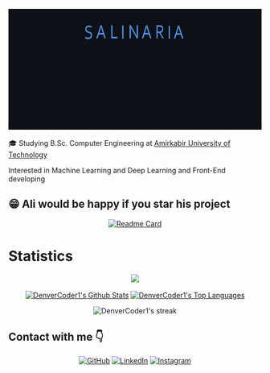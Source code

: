 <p align="center">
  <img src="https://github.com/salinaria/salinaria/blob/main/username.gif?raw=true" alt="Logo" width = 600px height = 240px />
</p>


🎓 Studying B.Sc. Computer Engineering at [Amirkabir University of Technology](https://aut.ac.ir)

Interested in Machine Learning and Deep Learning and Front-End developing


## 	:grin: Ali would be happy if you star his project
<div align = center>

[![Readme Card ](https://github-readme-stats.vercel.app/api/pin/?username=salinaria&repo=Ezafe-recognition&theme=github_dark)](https://github.com/salinaria/Ezafe-recognition)

</div>


# Statistics
  
<div align="center">
  
  [![](https://visitcount.itsvg.in/api?id=salinaria&label=Profile%20Views%20since%20December%2025,%202022&color=1&icon=2&pretty=true)](https://visitcount.itsvg.in)
  
  <a href="https://github.com/anuraghazra/github-readme-stats"><img alt="DenverCoder1's Github Stats" src="https://denvercoder1-github-readme-stats.vercel.app/api/?username=salinaria&show_icons=true&count_private=true&theme=github_dark&hide_border=false" height="192px"/></a>
  <a href="https://github.com/anuraghazra/github-readme-stats"><img alt="DenverCoder1's Top Languages" src="https://github-readme-stats.vercel.app/api/top-langs/?username=salinaria&langs_count=8&layout=compact&theme=github_dark&hide_border=false" height="192px"/></a>
</div>
<div align="center">
  <img title="🔥 Get streak stats for your profile at git.io/streak-stats" alt="DenverCoder1's streak" src="https://github-readme-streak-stats.herokuapp.com/?user=salinaria&theme=github-dark-blue&hide_border=false"/>
</div>
  
## **Contact with me 👇**
<p align="center">
<a href="https://github.com/salinaria"><img src="https://user-images.githubusercontent.com/58532023/171219272-a68dd897-a9c7-4826-b7e6-10ef84e6a0a8.png" alt="GitHub"/></a>
<a href="https://www.linkedin.com/in/aliansari80/"><img src="https://user-images.githubusercontent.com/58532023/171219303-8839f911-21bf-453f-b517-9dd6ef9a873c.png" alt="LinkedIn"/></a>
<a href="https://www.instagram.com/a.ansari80/"><img src="https://user-images.githubusercontent.com/58532023/171219320-cc1517cb-54a9-470c-a92d-965524a7b3aa.png" alt="Instagram"/></a>
